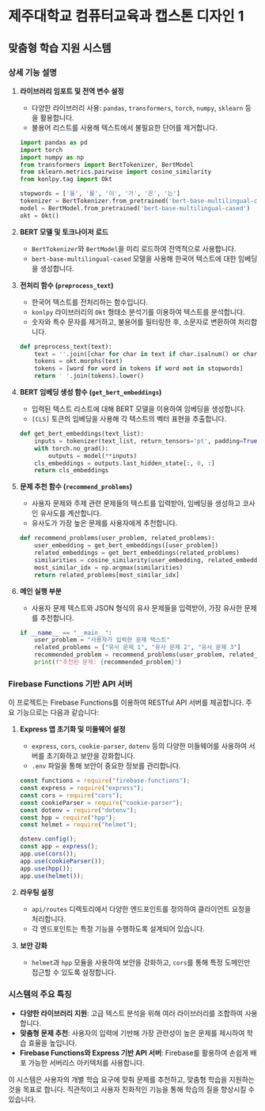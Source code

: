 # 제주대학교 컴퓨터교육과 캡스톤 디자인 1

## 맞춤형 학습 지원 시스템

### 상세 기능 설명

1. **라이브러리 임포트 및 전역 변수 설정**
   - 다양한 라이브러리 사용: `pandas`, `transformers`, `torch`, `numpy`, `sklearn` 등을 활용합니다.
   - 불용어 리스트를 사용해 텍스트에서 불필요한 단어를 제거합니다.

   ```python
   import pandas as pd
   import torch
   import numpy as np
   from transformers import BertTokenizer, BertModel
   from sklearn.metrics.pairwise import cosine_similarity
   from konlpy.tag import Okt

   stopwords = ['을', '를', '이', '가', '은', '는']
   tokenizer = BertTokenizer.from_pretrained('bert-base-multilingual-cased')
   model = BertModel.from_pretrained('bert-base-multilingual-cased')
   okt = Okt()
   ```

2. **BERT 모델 및 토크나이저 로드**
   - `BertTokenizer`와 `BertModel`을 미리 로드하여 전역적으로 사용합니다.
   - `bert-base-multilingual-cased` 모델을 사용해 한국어 텍스트에 대한 임베딩을 생성합니다.

3. **전처리 함수 (`preprocess_text`)**
   - 한국어 텍스트를 전처리하는 함수입니다.
   - `konlpy` 라이브러리의 `Okt` 형태소 분석기를 이용하여 텍스트를 분석합니다.
   - 숫자와 특수 문자를 제거하고, 불용어를 필터링한 후, 소문자로 변환하여 처리합니다.

   ```python
   def preprocess_text(text):
       text = ''.join([char for char in text if char.isalnum() or char.isspace()])
       tokens = okt.morphs(text)
       tokens = [word for word in tokens if word not in stopwords]
       return ' '.join(tokens).lower()
   ```

4. **BERT 임베딩 생성 함수 (`get_bert_embeddings`)**
   - 입력된 텍스트 리스트에 대해 BERT 모델을 이용하여 임베딩을 생성합니다.
   - `[CLS]` 토큰의 임베딩을 사용해 각 텍스트의 벡터 표현을 추출합니다.

   ```python
   def get_bert_embeddings(text_list):
       inputs = tokenizer(text_list, return_tensors='pt', padding=True, truncation=True)
       with torch.no_grad():
           outputs = model(**inputs)
       cls_embeddings = outputs.last_hidden_state[:, 0, :]
       return cls_embeddings
   ```

5. **문제 추천 함수 (`recommend_problems`)**
   - 사용자 문제와 주제 관련 문제들의 텍스트를 입력받아, 임베딩을 생성하고 코사인 유사도를 계산합니다.
   - 유사도가 가장 높은 문제를 사용자에게 추천합니다.

   ```python
   def recommend_problems(user_problem, related_problems):
       user_embedding = get_bert_embeddings([user_problem])
       related_embeddings = get_bert_embeddings(related_problems)
       similarities = cosine_similarity(user_embedding, related_embeddings)[0]
       most_similar_idx = np.argmax(similarities)
       return related_problems[most_similar_idx]
   ```

6. **메인 실행 부분**
   - 사용자 문제 텍스트와 JSON 형식의 유사 문제들을 입력받아, 가장 유사한 문제를 추천합니다.

   ```python
   if __name__ == "__main__":
       user_problem = "사용자가 입력한 문제 텍스트"
       related_problems = ["유사 문제 1", "유사 문제 2", "유사 문제 3"]
       recommended_problem = recommend_problems(user_problem, related_problems)
       print(f"추천된 문제: {recommended_problem}")
   ```

### Firebase Functions 기반 API 서버

이 프로젝트는 Firebase Functions를 이용하여 RESTful API 서버를 제공합니다. 주요 기능으로는 다음과 같습니다:

1. **Express 앱 초기화 및 미들웨어 설정**
   - `express`, `cors`, `cookie-parser`, `dotenv` 등의 다양한 미들웨어를 사용하여 서버를 초기화하고 보안을 강화합니다.
   - `.env` 파일을 통해 보안이 중요한 정보를 관리합니다.

   ```javascript
   const functions = require("firebase-functions");
   const express = require("express");
   const cors = require("cors");
   const cookieParser = require("cookie-parser");
   const dotenv = require("dotenv");
   const hpp = require("hpp");
   const helmet = require("helmet");

   dotenv.config();
   const app = express();
   app.use(cors());
   app.use(cookieParser());
   app.use(hpp());
   app.use(helmet());
   ```

2. **라우팅 설정**
   - `api/routes` 디렉토리에서 다양한 엔드포인트를 정의하여 클라이언트 요청을 처리합니다.
   - 각 엔드포인트는 특정 기능을 수행하도록 설계되어 있습니다.

3. **보안 강화**
   - `helmet`과 `hpp` 모듈을 사용하여 보안을 강화하고, `cors`를 통해 특정 도메인만 접근할 수 있도록 설정합니다.

### 시스템의 주요 특징
- **다양한 라이브러리 지원**: 고급 텍스트 분석을 위해 여러 라이브러리를 조합하여 사용합니다.
- **맞춤형 문제 추천**: 사용자의 입력에 기반해 가장 관련성이 높은 문제를 제시하여 학습 효율을 높입니다.
- **Firebase Functions와 Express 기반 API 서버**: Firebase를 활용하여 손쉽게 배포 가능한 서버리스 아키텍처를 사용합니다.

이 시스템은 사용자의 개별 학습 요구에 맞춰 문제를 추천하고, 맞춤형 학습을 지원하는 것을 목표로 합니다. 직관적이고 사용자 친화적인 기능을 통해 학습의 질을 향상시킬 수 있습니다.
